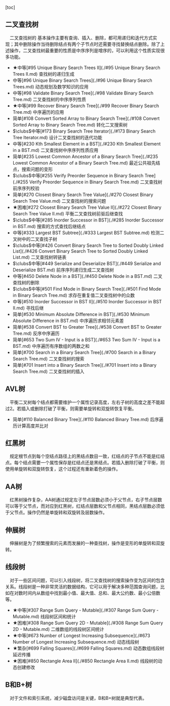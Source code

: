 [toc]

## 二叉查找树

&emsp;二叉查找树的 基本操作主要有查询、插入、删除，都可用递归和迭代方式实现；其中删除操作当待删除结点有两个子节点时还需要寻找替换结点删除。除了上述操作，二叉查找树最重要的性质是中序序列是增序的，可以利用这个性质实现很多功能。

* $\bigstar$中等[#95 Unique Binary Search Trees II](./#95 Unique Binary Search Trees II.md)    查找树的递归生成
* 中等[#96 Unique Binary Search Trees](./#96 Unique Binary Search Trees.md)    动态规划及数学知识的应用
* 中等[#98 Validate Binary Search Tree](./#98 Validate Binary Search Tree.md)    二叉查找树的中序序列性质
* $\bigstar$中等[#99 Recover Binary Search Tree](./#99 Recover Binary Search Tree.md)    中序遍历的应用
* 简单[#108 Convert Sorted Array to Binary Search Tree](./#108 Convert Sorted Array to Binary Search Tree.md)    转化二叉搜索树
* $\clubs$中等[#173 Binary Search Tree Iterator](./#173 Binary Search Tree Iterator.md)    设计二叉查找树的迭代功能
* 中等[#230 Kth Smallest Element in a BST](./#230 Kth Smallest Element in a BST.md)    二叉查找树中序序列性质应用
* 简单[#235 Lowest Common Ancestor of a Binary Search Tree](./#235 Lowest Common Ancestor of a Binary Search Tree.md)    最近公共祖先结点，搜索问题的变形
* $\clubs$中等[#255 Verify Preorder Sequence in Binary Search Tree](./#255 Verify Preorder Sequence in Binary Search Tree.md)    二叉查找树前序序列校验
* 简单[#270 Closest Binary Search Tree Value](./#270 Closest Binary Search Tree Value.md)    二叉查找树的搜索问题
* $\bigstar$困难[#272 Closest Binary Search Tree Value II](./#272 Closest Binary Search Tree Value II.md)    平衡二叉查找树前驱后继查找
* $\clubs$中等[#285 Inorder Successor in BST](./#285 Inorder Successor in BST.md)    搜索的方式查找后继结点
* 中等[#333 Largest BST Subtree](./#333 Largest BST Subtree.md)    检测二叉树中的二叉查找子树
* $\clubs$中等[#426 Convert Binary Search Tree to Sorted Doubly Linked List](./#426 Convert Binary Search Tree to Sorted Doubly Linked List.md)    二叉查找树转链表
* $\clubs$中等[#449 Serialize and Deserialize BST](./#449 Serialize and Deserialize BST.md)    前序序列递归生成二叉查找树
* 中等[#450 Delete Node in a BST](./#450 Delete Node in a BST.md)    二叉查找树的删除
* $\clubs$中等[#501 Find Mode in Binary Search Tree](./#501 Find Mode in Binary Search Tree.md)    求存在重复值二叉查找树中的众数
* 中等[#510 Inorder Successor in BST II](./#510 Inorder Successor in BST II.md)    寻找后继
* 简单[#530 Minimum Absolute Difference in BST](./#530 Minimum Absolute Difference in BST.md)    中序遍历求相邻元素差
* 简单[#538 Convert BST to Greater Tree](./#538 Convert BST to Greater Tree.md)    反序中序遍历
* 简单[#653 Two Sum IV - Input is a BST](./#653 Two Sum IV - Input is a BST.md)    中序遍历有序数组的两数之和
* 简单[#700 Search in a Binary Search Tree](./#700 Search in a Binary Search Tree.md)    二叉查找树的搜索
* 简单[#701 Insert into a Binary Search Tree](./#701 Insert into a Binary Search Tree.md)    二叉查找树的插入

## AVL树

&emsp;平衡二叉树每个结点都需要维护一个属性记录高度，左右子树的高度之差不能超过2。若插入或删除打破了平衡，则需要单旋转和双旋转恢复平衡。

* 简单[#110 Balanced Binary Tree](./#110 Balanced Binary Tree.md)    后序遍历计算高度并比对

## 红黑树

&emsp;规定根节点到每个空结点路径上的黑结点数目一致，红结点的子节点不能是红结点。每个结点需要一个属性保存是红结点还是黑结点。若插入删除打破了平衡，则使用单旋转和双旋转恢复，这个过程还有重新着色的操作。

## AA树

&emsp;红黑树操作复杂，AA树通过规定左子节点层数必须小于父节点，右子节点层数可以等于父节点，而对应到红黑树，红结点层数和父节点相同，黑结点层数必须低于父节点。操作仍然是单旋转和双旋转及层数操作。

## 伸展树

&emsp;伸展树是为了频繁搜索的元素而发展的一种查找树，操作是变形的单旋转和双旋转。

## 线段树

&emsp;对于一些区间问题，可以引入线段树，将二叉查找树的搜索操作变为区间的包含关系。线段树是一种非常灵活的数据结构，它可以用于解决多种范围查询问题，比如在对数时间内从数组中找到最小值、最大值、总和、最大公约数、最小公倍数等。

* $\bigstar$中等[#307 Range Sum Query - Mutable](./#307 Range Sum Query - Mutable.md)    线段树区间和统计
* $\bigstar$困难[#308 Range Sum Query 2D - Mutable](./#308 Range Sum Query 2D - Mutable.md)    二维数组的线段树区间统计
* $\bigstar$中等[#673 Number of Longest Increasing Subsequence](./#673 Number of Longest Increasing Subsequence.md)    动态线段树
* $\bigstar$繁杂[#699 Falling Squares](./#699 Falling Squares.md)    动态数组线段树延迟传播
* $\bigstar$困难[#850 Rectangle Area II](./#850 Rectangle Area II.md)    线段树的动态创建修改

## B和B+树

&emsp;对于文件和索引系统，减少磁盘访问是关键，B和B+树就是典型代表。